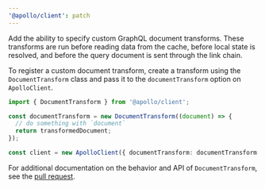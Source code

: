 ```yaml
---
'@apollo/client': patch
---
```


Add the ability to specify custom GraphQL document transforms. These transforms are run before reading data from the cache, before local state is resolved, and before the query document is sent through the link chain.

To register a custom document transform, create a transform using the `DocumentTransform` class and pass it to the `documentTransform` option on `ApolloClient`.

```ts
import { DocumentTransform } from '@apollo/client';

const documentTransform = new DocumentTransform((document) => {
  // do something with `document`
  return transformedDocument;
});

const client = new ApolloClient({ documentTransform: documentTransform });
```

For additional documentation on the behavior and API of `DocumentTransform`, see the [pull request](https://github.com/apollographql/apollo-client/pull/10509).
